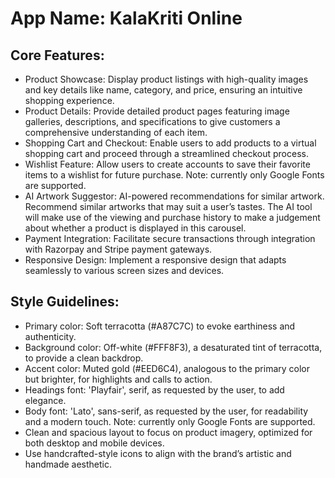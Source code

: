 # **App Name**: KalaKriti Online

## Core Features:

- Product Showcase: Display product listings with high-quality images and key details like name, category, and price, ensuring an intuitive shopping experience.
- Product Details: Provide detailed product pages featuring image galleries, descriptions, and specifications to give customers a comprehensive understanding of each item.
- Shopping Cart and Checkout: Enable users to add products to a virtual shopping cart and proceed through a streamlined checkout process.
- Wishlist Feature: Allow users to create accounts to save their favorite items to a wishlist for future purchase. Note: currently only Google Fonts are supported.
- AI Artwork Suggestor: AI-powered recommendations for similar artwork. Recommend similar artworks that may suit a user’s tastes. The AI tool will make use of the viewing and purchase history to make a judgement about whether a product is displayed in this carousel.
- Payment Integration: Facilitate secure transactions through integration with Razorpay and Stripe payment gateways.
- Responsive Design: Implement a responsive design that adapts seamlessly to various screen sizes and devices.

## Style Guidelines:

- Primary color: Soft terracotta (#A87C7C) to evoke earthiness and authenticity.
- Background color: Off-white (#FFF8F3), a desaturated tint of terracotta, to provide a clean backdrop.
- Accent color: Muted gold (#EED6C4), analogous to the primary color but brighter, for highlights and calls to action.
- Headings font: 'Playfair', serif, as requested by the user, to add elegance.
- Body font: 'Lato', sans-serif, as requested by the user, for readability and a modern touch. Note: currently only Google Fonts are supported.
- Clean and spacious layout to focus on product imagery, optimized for both desktop and mobile devices.
- Use handcrafted-style icons to align with the brand’s artistic and handmade aesthetic.
